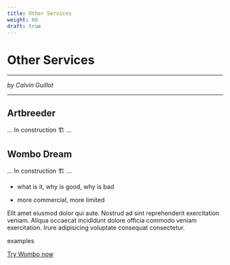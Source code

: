 ```yaml
---
title: Other Services
weight: 60
draft: true
---
```


# Other Services

---

_by Calvin Guillot_

---

## Artbreeder

... In construction 🏗️ ...

## Wombo Dream

... In construction 🏗️ ...

- what is it, why is good, why is bad

- more commercial, more limited

Elit amet eiusmod dolor qui aute. Nostrud ad sint reprehenderit exercitation veniam. Aliqua occaecat incididunt dolore officia commodo veniam exercitation. Irure adipisicing voluptate consequat consectetur.

examples

[Try Wombo now](https://www.wombo.art/)
